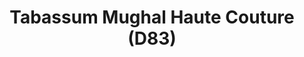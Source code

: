 ---
title: "Tabassum Mughal Haute Couture (D83)"
url: /karachi/tabassum-mughal-haute-couture-d83/
shop: Supermarkt
---